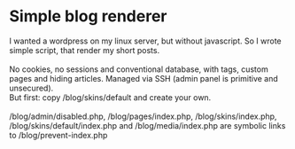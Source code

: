 # Simple blog renderer
I wanted a wordpress on my linux server, but without javascript. So I wrote simple script, that render my short posts.
<br><br>
No cookies, no sessions and conventional database, with tags, custom pages and hiding articles. Managed via SSH (admin panel is primitive and unsecured).<br>
But first: copy /blog/skins/default and create your own.
<br><br>
/blog/admin/disabled.php, /blog/pages/index.php, /blog/skins/index.php, /blog/skins/default/index.php and /blog/media/index.php are symbolic links to /blog/prevent-index.php

